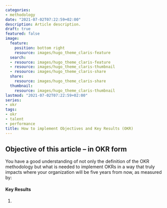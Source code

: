 ```yaml
---
categories:
- methodology
date: "2021-07-02T07:22:59+02:00"
description: Article description.
draft: true
featured: false
image:
  feature:
    position: bottom right
    resource: images/hugo_theme_claris-feature
  search:
  - resource: images/hugo_theme_claris-feature
  - resource: images/hugo_theme_claris-thumbnail
  - resource: images/hugo_theme_claris-share
  share:
    resource: images/hugo_theme_claris-share
  thumbnail:
    resource: images/hugo_theme_claris-thumbnail
lastmod: "2021-07-02T07:22:59+02:00"
series:
- okr
tags:
- okr
- talent
- performance
title: How to implement Objectives and Key Results (OKR)
---
```


## Objective of this article – in OKR form

You have a good understanding of not only the definition of the OKR methodology but what is needed to implement OKRs in a way that truly impacts where your organization will be five years from now, as measured by:

#### Key Results
1.	
